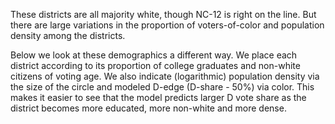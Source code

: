 These districts are all majority white, though NC-12 is right on the line. But there are large variations
in the proportion of voters-of-color and population density among the districts.

Below we look at these demographics a different way.  We place each district according to its
proportion of college graduates and non-white citizens of voting age.  We also indicate
(logarithmic) population density via the size of the circle and modeled D-edge (D-share - 50%)
via color. This makes it easier to see that the model predicts larger D vote share as the
district becomes more educated, more non-white and more dense.
